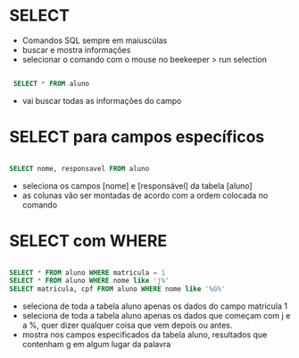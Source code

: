 # SELECT

- Comandos SQL sempre em maiuscúlas
- buscar e mostra informações
- selecionar o comando com o mouse no beekeeper > run selection

```sql

 SELECT * FROM aluno

```
* vai buscar todas as informações do campo

# SELECT para campos específicos

```sql

SELECT nome, responsavel FROM aluno

```

* seleciona os campos [nome] e [responsável] da tabela [aluno]
* as colunas vão ser montadas de acordo com a ordem colocada no comando

# SELECT com WHERE

```sql

SELECT * FROM aluno WHERE matricula = 1
SELECT * FROM aluno WHERE nome like 'j%'
SELECT matricula, cpf FROM aluno WHERE nome like '%G%'

```
* seleciona de toda a tabela aluno apenas os dados do campo matricula 1
* seleciona de toda a tabela aluno apenas os dados que começam com j e a %, quer dizer qualquer coisa que vem depois ou antes.
* mostra nos campos especificados da tabela aluno, resultados que contenham g em algum lugar da palavra